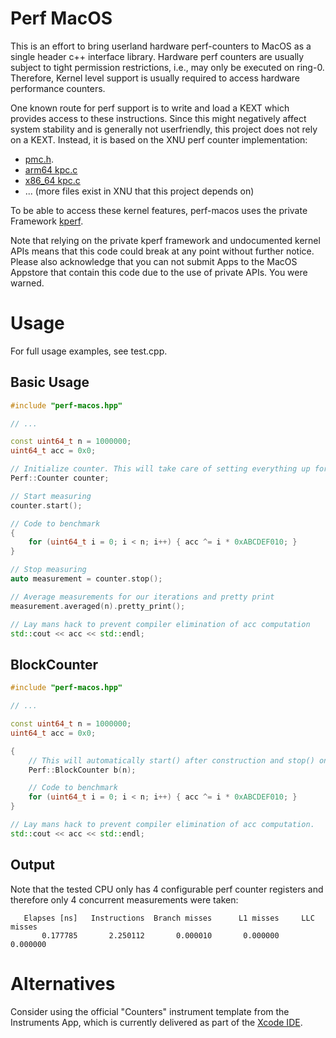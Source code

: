 # Perf MacOS

This is an effort to bring userland hardware perf-counters to MacOS as a single header c++ interface library. Hardware
perf counters are usually subject to tight permission restrictions, i.e., may only be executed on ring-0. Therefore,
Kernel level support is usually required to access hardware performance counters.

One known route for perf support is to write and load a KEXT which provides access to these instructions. Since this
might negatively affect system stability and is generally not userfriendly, this project does not rely on a KEXT.
Instead, it is based on the XNU perf counter implementation:

* [pmc.h](https://opensource.apple.com/source/xnu/xnu-2050.18.24/osfmk/pmc/pmc.h.auto.html).
* [arm64 kpc.c](https://opensource.apple.com/source/xnu/xnu-4570.1.46/osfmk/arm64/kpc.c.auto.html)
* [x86_64 kpc.c](https://opensource.apple.com/source/xnu/xnu-4570.1.46/osfmk/x86_64/kpc_x86.c.auto.html)
* ... (more files exist in XNU that this project depends on)

To be able to access these kernel features, perf-macos uses the private
Framework [kperf](http://newosxbook.com/src.jl?tree=xnu&file=/osfmk/kperf/kperf.h).

Note that relying on the private kperf framework and undocumented kernel APIs means that this code could break at any
point without further notice. Please also acknowledge that you can not submit Apps to the MacOS Appstore that contain
this code due to the use of private APIs. You were warned.

# Usage

For full usage examples, see test.cpp.

## Basic Usage

```c++
#include "perf-macos.hpp"

// ...

const uint64_t n = 1000000;
uint64_t acc = 0x0;

// Initialize counter. This will take care of setting everything up for perf measurements
Perf::Counter counter;

// Start measuring
counter.start();

// Code to benchmark
{
    for (uint64_t i = 0; i < n; i++) { acc ^= i * 0xABCDEF010; }
}

// Stop measuring
auto measurement = counter.stop();

// Average measurements for our iterations and pretty print
measurement.averaged(n).pretty_print();

// Lay mans hack to prevent compiler elimination of acc computation
std::cout << acc << std::endl;
```

## BlockCounter

```c++
#include "perf-macos.hpp"

// ...

const uint64_t n = 1000000;
uint64_t acc = 0x0;

{
    // This will automatically start() after construction and stop() on destruction
    Perf::BlockCounter b(n);

    // Code to benchmark
    for (uint64_t i = 0; i < n; i++) { acc ^= i * 0xABCDEF010; }
}

// Lay mans hack to prevent compiler elimination of acc computation.
std::cout << acc << std::endl;
```

## Output

Note that the tested CPU only has 4 configurable perf counter registers and therefore only 4 concurrent measurements
were taken:

```
   Elapses [ns]   Instructions  Branch misses      L1 misses     LLC misses
       0.177785       2.250112       0.000010       0.000000       0.000000
```

# Alternatives

Consider using the official "Counters" instrument template from the Instruments App, which is currently delivered as
part of the [Xcode IDE](https://developer.apple.com/xcode/features/).

